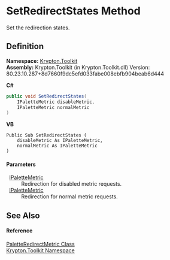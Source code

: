 # SetRedirectStates Method


Set the redirection states.



## Definition
**Namespace:** <a href="79d2eac2-21f4-54ff-7552-b20c33c30600.md">Krypton.Toolkit</a>  
**Assembly:** Krypton.Toolkit (in Krypton.Toolkit.dll) Version: 80.23.10.287+8d7660f9dc5efd033fabe008ebfb904beab6d444

**C#**
``` C#
public void SetRedirectStates(
	IPaletteMetric disableMetric,
	IPaletteMetric normalMetric
)
```
**VB**
``` VB
Public Sub SetRedirectStates ( 
	disableMetric As IPaletteMetric,
	normalMetric As IPaletteMetric
)
```



#### Parameters
<dl><dt>  <a href="24be40a1-a3fd-2c4b-ff96-f9b04b615193.md">IPaletteMetric</a></dt><dd>Redirection for disabled metric requests.</dd><dt>  <a href="24be40a1-a3fd-2c4b-ff96-f9b04b615193.md">IPaletteMetric</a></dt><dd>Redirection for normal metric requests.</dd></dl>

## See Also


#### Reference
<a href="985cb6cd-eb0a-e658-9795-046f5ef90f85.md">PaletteRedirectMetric Class</a>  
<a href="79d2eac2-21f4-54ff-7552-b20c33c30600.md">Krypton.Toolkit Namespace</a>  
